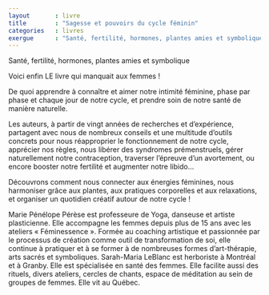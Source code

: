 ```yaml
---
layout       : livre
title        : "Sagesse et pouvoirs du cycle féminin"
categories   : livres
exergue      : "Santé, fertilité, hormones, plantes amies et symbolique"
---
```


Santé, fertilité, hormones, plantes amies et symbolique

Voici enfin LE livre qui manquait aux femmes !

De quoi apprendre à connaître et aimer notre intimité féminine, phase par phase et chaque jour de notre cycle, et prendre soin de notre santé de manière naturelle.

Les auteurs, à partir de vingt années de recherches et d’expérience, partagent avec nous de nombreux conseils et une multitude d’outils concrets pour nous réapproprier le fonctionnement de notre cycle, apprécier nos règles, nous libérer des syndromes prémenstruels, gérer naturellement notre contraception, traverser l’épreuve d’un avortement, ou encore booster notre fertilité et augmenter notre libido...

Découvrons comment nous connecter aux énergies féminines, nous harmoniser grâce aux plantes, aux pratiques corporelles et aux relaxations, et organiser un quotidien créatif autour de notre cycle !

Marie Pénélope Pérèse est professeure de Yoga, danseuse et artiste plasticienne.
Elle accompagne les femmes depuis plus de 15 ans avec les ateliers « Féminessence ». Formée au coaching artistique et passionnée par le processus de création comme outil de transformation de soi, elle continue à pratiquer et à se former à de nombreuses formes d’art-thérapie, arts sacrés et symboliques.
Sarah-Maria LeBlanc est herboriste à Montréal et à Granby. Elle est spécialisée en santé des femmes. Elle facilite aussi des rituels, divers ateliers, cercles de chants, espace de méditation au sein de groupes de femmes. Elle vit au Québec.
